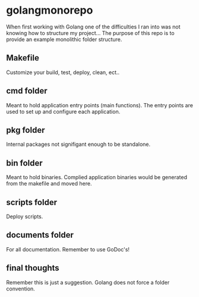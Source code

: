 # golangmonorepo
When first working with Golang one of the difficulties I ran into was not knowing how to structure my project...
The purpose of this repo is to provide an example monolithic folder structure.

## Makefile

Customize your build, test, deploy, clean, ect.. 

## cmd folder

Meant to hold application entry points (main functions). The entry points are used to set up and configure each application. 

## pkg folder

Internal packages not signifigant enough to be standalone. 

## bin folder

Meant to hold binaries. Complied application binaries would be generated from the makefile and moved here.

## scripts folder

Deploy scripts.

## documents folder

For all documentation. Remember to use GoDoc's!

## final thoughts

Remember this is just a suggestion. Golang does not force a folder convention. 




